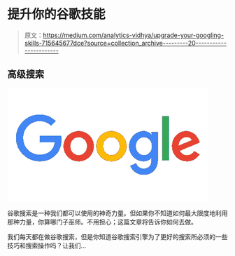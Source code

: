 # 提升你的谷歌技能

> 原文：<https://medium.com/analytics-vidhya/upgrade-your-googling-skills-715645677dce?source=collection_archive---------20----------------------->

## 高级搜索

![](img/bc83c6ff4c5a78c12a07111644cb18ca.png)

谷歌搜索是一种我们都可以使用的神奇力量。但如果你不知道如何最大限度地利用那种力量，你算哪门子巫师。不用担心；这篇文章将告诉你如何去做。

我们每天都在做谷歌搜索，但是你知道谷歌搜索引擎为了更好的搜索所必须的一些技巧和搜索操作吗？让我们…